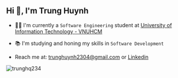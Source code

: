 <!--
**trunghuynh2304/trunghuynh2304** is a ✨ _special_ ✨ repository because its `README.md` (this file) appears on your GitHub profile.

Here are some ideas to get you started:
I’m currently a Software Engineering student at University Of Information Technology
I'm a student at University of Information Technology - VNUHCM
- 🔭 I’m currently working on ...
- 🌱 I’m currently learning ...
- 👯 I’m looking to collaborate on ...
- 🤔 I’m looking for help with ...
- 💬 Ask me about ...
- 📫 How to reach me: ...
- 😄 Pronouns: ...
- ⚡ Fun fact: ...
-->

## Hi 👋, I'm Trung Huynh

- 👨‍🎓 I'm currently a `Software Engineering` student at [University of Information Technology - VNUHCM](https://en.uit.edu.vn/overview-vnuhcm-university-information-technology)

- 📚 I'm studying and honing my skills in `Software Development`

<!--
- 📝 I publish articles on [my blog](https://akaijs.github.io/) on a regular basis.
-->
- Reach me at: [trunghuynh2304@gmail.com](mailto:trunghuynh2304@gmail.com) or [Linkedin](https://www.linkedin.com/in/trunghq234/)
<!--
<h3 align="left">Github Statistics:</h3>
-->
<p> 
  <img src="https://komarev.com/ghpvc/?username=trunghq234&label=Profile%20views&color=FFC200&style=flat-square" alt="trunghq234" /> 
</p>
<!-- <p align="center"> 
  <img align="center" src="https://github-readme-stats.vercel.app/api?username=trunghq234&hide=issues,contribs&count_private=true&show_icons=true" alt="trunghq234" />
</p> -->
